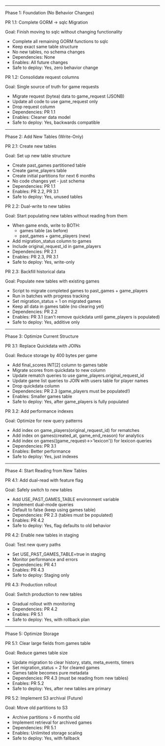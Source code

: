   ---
  Phase 1: Foundation (No Behavior Changes)

  PR 1.1: Complete GORM → sqlc Migration

  Goal: Finish moving to sqlc without changing functionality
  - Complete all remaining GORM functions to sqlc
  - Keep exact same table structure
  - No new tables, no schema changes
  - Dependencies: None
  - Enables: All future changes
  - Safe to deploy: Yes, zero behavior change

  PR 1.2: Consolidate request columns

  Goal: Single source of truth for game requests
  - Migrate request (bytea) data to game_request (JSONB)
  - Update all code to use game_request only
  - Drop request column
  - Dependencies: PR 1.1
  - Enables: Cleaner data model
  - Safe to deploy: Yes, backwards compatible

  ---
  Phase 2: Add New Tables (Write-Only)

  PR 2.1: Create new tables

  Goal: Set up new table structure
  - Create past_games partitioned table
  - Create game_players table
  - Create initial partitions for next 6 months
  - No code changes yet - just schema
  - Dependencies: PR 1.1
  - Enables: PR 2.2, PR 3.1
  - Safe to deploy: Yes, unused tables

  PR 2.2: Dual-write to new tables

  Goal: Start populating new tables without reading from them
  - When game ends, write to BOTH:
    - games table (as before)
    - past_games + game_players (new)
  - Add migration_status column to games
  - Include original_request_id in game_players
  - Dependencies: PR 2.1
  - Enables: PR 2.3, PR 3.1
  - Safe to deploy: Yes, write-only

  PR 2.3: Backfill historical data

  Goal: Populate new tables with existing games
  - Script to migrate completed games to past_games + game_players
  - Run in batches with progress tracking
  - Set migration_status = 1 on migrated games
  - Keep all data in games table (no clearing yet)
  - Dependencies: PR 2.2
  - Enables: PR 3.1 (can't remove quickdata until game_players is populated)
  - Safe to deploy: Yes, additive only

  ---
  Phase 3: Optimize Current Structure

  PR 3.1: Replace Quickdata with JOINs

  Goal: Reduce storage by 400 bytes per game
  - Add final_scores INT[2] column to games table
  - Migrate scores from quickdata to new column
  - Update rematch queries to use game_players.original_request_id
  - Update game list queries to JOIN with users table for player names
  - Drop quickdata column
  - Dependencies: PR 2.3 (game_players must be populated!)
  - Enables: Smaller games table
  - Safe to deploy: Yes, after game_players is fully populated

  PR 3.2: Add performance indexes

  Goal: Optimize for new query patterns
  - Add index on game_players(original_request_id) for rematches
  - Add index on games(created_at, game_end_reason) for analytics
  - Add index on games((game_request->>'lexicon')) for lexicon queries
  - Dependencies: PR 3.1
  - Enables: Better performance
  - Safe to deploy: Yes, just indexes

  ---
  Phase 4: Start Reading from New Tables

  PR 4.1: Add dual-read with feature flag

  Goal: Safely switch to new tables
  - Add USE_PAST_GAMES_TABLE environment variable
  - Implement dual-mode queries
  - Default to false (keep using games table)
  - Dependencies: PR 2.3 (tables must be populated)
  - Enables: PR 4.2
  - Safe to deploy: Yes, flag defaults to old behavior

  PR 4.2: Enable new tables in staging

  Goal: Test new query paths
  - Set USE_PAST_GAMES_TABLE=true in staging
  - Monitor performance and errors
  - Dependencies: PR 4.1
  - Enables: PR 4.3
  - Safe to deploy: Staging only

  PR 4.3: Production rollout

  Goal: Switch production to new tables
  - Gradual rollout with monitoring
  - Dependencies: PR 4.2
  - Enables: PR 5.1
  - Safe to deploy: Yes, with rollback plan

  ---
  Phase 5: Optimize Storage

  PR 5.1: Clear large fields from games table

  Goal: Reduce games table size
  - Update migration to clear history, stats, meta_events, timers
  - Set migration_status = 2 for cleared games
  - Games table becomes pure metadata
  - Dependencies: PR 4.3 (must be reading from new tables)
  - Enables: PR 5.2
  - Safe to deploy: Yes, after new tables are primary

  PR 5.2: Implement S3 archival (Future)

  Goal: Move old partitions to S3
  - Archive partitions > 6 months old
  - Implement retrieval for archived games
  - Dependencies: PR 5.1
  - Enables: Unlimited storage scaling
  - Safe to deploy: Yes, with fallback